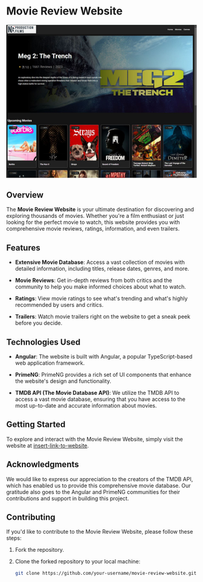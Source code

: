 # Movie Review Website

![Movie Review Website](/movie_review_app.png?raw=true "Screenshot")

## Overview

The **Movie Review Website** is your ultimate destination for discovering and exploring thousands of movies. Whether you're a film enthusiast or just looking for the perfect movie to watch, this website provides you with comprehensive movie reviews, ratings, information, and even trailers.

## Features

- **Extensive Movie Database**: Access a vast collection of movies with detailed information, including titles, release dates, genres, and more.

- **Movie Reviews**: Get in-depth reviews from both critics and the community to help you make informed choices about what to watch.

- **Ratings**: View movie ratings to see what's trending and what's highly recommended by users and critics.

- **Trailers**: Watch movie trailers right on the website to get a sneak peek before you decide.

## Technologies Used

- **Angular**: The website is built with Angular, a popular TypeScript-based web application framework.

- **PrimeNG**: PrimeNG provides a rich set of UI components that enhance the website's design and functionality.

- **TMDB API (The Movie Database API)**: We utilize the TMDB API to access a vast movie database, ensuring that you have access to the most up-to-date and accurate information about movies.

## Getting Started

To explore and interact with the Movie Review Website, simply visit the website at [insert-link-to-website](insert-link-to-website).

## Acknowledgments

We would like to express our appreciation to the creators of the TMDB API, which has enabled us to provide this comprehensive movie database. Our gratitude also goes to the Angular and PrimeNG communities for their contributions and support in building this project.

## Contributing

If you'd like to contribute to the Movie Review Website, please follow these steps:

1. Fork the repository.

2. Clone the forked repository to your local machine:

   ```bash
   git clone https://github.com/your-username/movie-review-website.git
